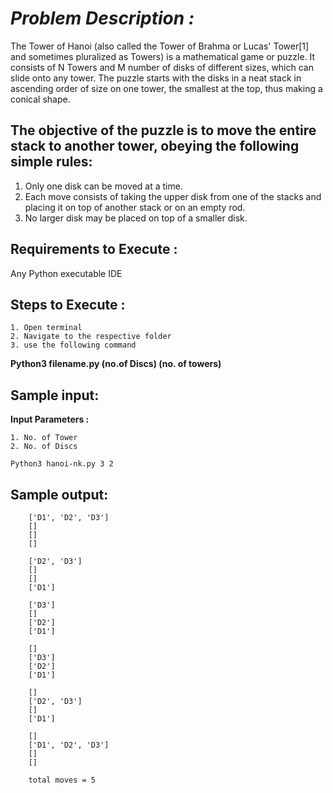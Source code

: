 # *Problem Description :*

The Tower of Hanoi (also called the Tower of Brahma or Lucas' Tower[1] and sometimes pluralized as Towers) is a mathematical game or puzzle. It consists of N Towers and M number of disks of different sizes, which can slide onto any tower. The puzzle starts with the disks in a neat stack in ascending order of size on one tower, the smallest at the top, thus making a conical shape.

## The objective of the puzzle is to move the entire stack to another tower, obeying the following simple rules:

1. Only one disk can be moved at a time.
2. Each move consists of taking the upper disk from one of the stacks and placing it on top of another stack or on an empty rod.
3. No larger disk may be placed on top of a smaller disk.

## Requirements to Execute :

Any Python executable IDE 

## Steps to Execute :

	1. Open terminal 
	2. Navigate to the respective folder 
	3. use the following command 
**Python3 filename.py (no.of Discs) (no. of towers)**

## Sample input:

**Input Parameters :** 

	1. No. of Tower
	2. No. of Discs

	Python3 hanoi-nk.py 3 2

## Sample output:

		['D1', 'D2', 'D3']
		[]
		[]
		[]

		['D2', 'D3']
		[]
		[]
		['D1']

		['D3']
		[]
		['D2']
		['D1']

		[]
		['D3']
		['D2']
		['D1']

		[]
		['D2', 'D3']
		[]
		['D1']

		[]
		['D1', 'D2', 'D3']
		[]
		[]

		total moves = 5


